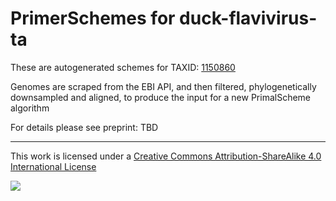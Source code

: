 # PrimerSchemes for duck-flavivirus-ta

These are autogenerated schemes for TAXID: [1150860](https://www.ncbi.nlm.nih.gov/Taxonomy/Browser/wwwtax.cgi?mode=Info&id=1150860&lvl=3&lin=f&keep=1&srchmode=1&unlock)

Genomes are scraped from the EBI API, and then filtered, phylogenetically downsampled and aligned, to produce the input for a new PrimalScheme algorithm

For details please see preprint: TBD

------------------------------------------------------------------------

This work is licensed under a [Creative Commons Attribution-ShareAlike 4.0 International License](http://creativecommons.org/licenses/by-sa/4.0/) 

![](https://i.creativecommons.org/l/by-sa/4.0/88x31.png)